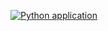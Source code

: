 [![Python application](https://github.com/DaviCMachado/Calendar_Agendator/actions/workflows/python-app.yml/badge.svg)](https://github.com/DaviCMachado/Calendar_Agendator/actions/workflows/python-app.yml)
